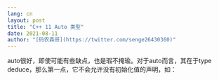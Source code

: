 ```yaml
---
lang: cn
layout: post
title: "C++ 11 Auto 类型"
date: 2021-08-11
author: "[码农森哥](https://twitter.com/senge26430360)"
---
```


auto很好，即使可能有些缺点，也是瑕不掩瑜。对于auto而言，其在于type deduce，那么第一点，它不会允许没有初始化值的声明，如：


